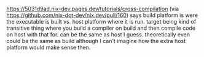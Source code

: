 https://5031d9ad.nix-dev.pages.dev/tutorials/cross-compilation (via https://github.com/nix-dot-dev/nix.dev/pull/160) says build platform is were the executable is built vs. host platform where it is run. target being kind of transitive thing where you build a compiler on build and then compile code on host with that for. can be the same as host I guess. theoretically even could be the same as build although I can't imagine how the extra host platform would make sense then.